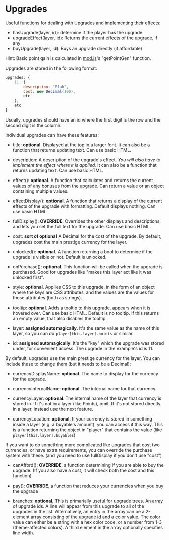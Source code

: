 # Upgrades

Useful functions for dealing with Upgrades and implementing their effects:

-   hasUpgrade(layer, id): determine if the player has the upgrade
-   upgradeEffect(layer, id): Returns the current effects of the upgrade, if any
-   buyUpgrade(layer, id): Buys an upgrade directly (if affordable)

Hint: Basic point gain is calculated in [mod.js](/js/mod.js)'s "getPointGen" function.

Upgrades are stored in the following format:

```js
upgrades: {
    11: {
        description: "Blah",
        cost: new Decimal(100),
        etc
    },
    etc
}
```

Usually, upgrades should have an id where the first digit is the row and the second digit is the column.

Individual upgrades can have these features:

-   title: **optional**. Displayed at the top in a larger font. It can also be a function that returns updating text. Can use basic HTML.

-   description: A description of the upgrade's effect. _You will also have to implement the effect where it is applied._ It can also be a function that returns updating text. Can use basic HTML.

-   effect(): **optional**. A function that calculates and returns the current values of any bonuses from the upgrade. Can return a value or an object containing multiple values.

-   effectDisplay(): **optional**. A function that returns a display of the current effects of the upgrade with formatting. Default displays nothing. Can use basic HTML.

-   fullDisplay(): **OVERRIDE**. Overrides the other displays and descriptions, and lets you set the full text for the upgrade. Can use basic HTML.

-   cost: **sort of optional** A Decimal for the cost of the upgrade. By default, upgrades cost the main prestige currency for the layer.

-   unlocked(): **optional**. A function returning a bool to determine if the upgrade is visible or not. Default is unlocked.

-   onPurchase(): **optional**. This function will be called when the upgrade is purchased. Good for upgrades like "makes this layer act like it was unlocked first".

-   style: **optional**. Applies CSS to this upgrade, in the form of an object where the keys are CSS attributes, and the values are the values for those attributes (both as strings).

-   tooltip: **optional**. Adds a tooltip to this upgrade, appears when it is hovered over. Can use basic HTML. Default is no tooltip. If this returns an empty value, that also disables the tooltip.

-   layer: **assigned automagically**. It's the same value as the name of this layer, so you can do `player[this.layer].points` or similar.

-   id: **assigned automagically**. It's the "key" which the upgrade was stored under, for convenient access. The upgrade in the example's id is 11.

By default, upgrades use the main prestige currency for the layer. You can include these to change them (but it needs to be a Decimal):

-   currencyDisplayName: **optional**. The name to display for the currency for the upgrade.

-   currencyInternalName: **optional**. The internal name for that currency.

-   currencyLayer: **optional**. The internal name of the layer that currency is stored in. If it's not in a layer (like Points), omit. If it's not stored directly in a layer, instead use the next feature.

-   currencyLocation: **optional**. If your currency is stored in something inside a layer (e.g. a buyable's amount), you can access it this way. This is a function returning the object in "player" that contains the value (like `player[this.layer].buyables`)

If you want to do something more complicated like upgrades that cost two currencies, or have extra requirements, you can override the purchase system with these. (and you need to use fullDisplay if you don't use "cost")

-   canAfford(): **OVERRIDE**, a function determining if you are able to buy the upgrade. (If you also have a cost, it will check both the cost and this function)

-   pay(): **OVERRIDE**, a function that reduces your currencies when you buy the upgrade

-   branches: **optional**, This is primarially useful for upgrade trees. An array of upgrade ids. A line will appear from this upgrade to all of the upgrades in the list. Alternatively, an entry in the array can be a 2-element array consisting of the upgrade id and a color value. The color value can either be a string with a hex color code, or a number from 1-3 (theme-affected colors). A third element in the array optionally specifies line width.
